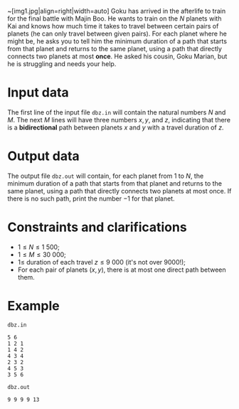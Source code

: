 ~[img1.jpg|align=right|width=auto] Goku has arrived in the afterlife to train for the final battle with Majin Boo. He wants to train on the $N$ planets with Kai and knows how much time it takes to travel between certain pairs of planets (he can only travel between given pairs). For each planet where he might be, he asks you to tell him the minimum duration of a path that starts from that planet and returns to the same planet, using a path that directly connects two planets at most **once**. He asked his cousin, Goku Marian, but he is struggling and needs your help.

# Input data
The first line of the input file `dbz.in` will contain the natural numbers $N$ and $M$. The next $M$ lines will have three numbers $x, y$, and $z$, indicating that there is a **bidirectional** path between planets $x$ and $y$ with a travel duration of $z$.

# Output data
The output file `dbz.out` will contain, for each planet from $1$ to $N$, the minimum duration of a path that starts from that planet and returns to the same planet, using a path that directly connects two planets at most once. If there is no such path, print the number $-1$ for that planet.

# Constraints and clarifications
* $1 \leq N \leq 1 \ 500$;
* $1 \leq M \leq 30 \ 000$;
* $1 \leq$ duration of each travel $z \leq 9 \ 000$ (it's not over $9000!$);
* For each pair of planets $(x, y)$, there is at most one direct path between them.

# Example

`dbz.in`
```
5 6 
1 2 1 
1 4 2 
4 3 4 
2 3 2 
4 5 3 
3 5 6
```

`dbz.out`
```
9 9 9 9 13
```